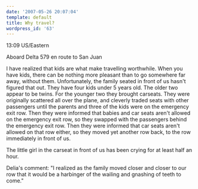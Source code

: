 ```yaml
---
date: '2007-05-26 20:07:04'
template: default
title: Why travel?
wordpress_id: '63'
---
```


13:09 US/Eastern

Aboard Delta 579 en route to San Juan

I have realized that kids are what make travelling worthwhile. When you have kids, there can be nothing more pleasant than to go somewhere far away, without them. Unfortunately, the family seated in front of us hasn't figured that out. They have four kids under 5 years old. The older two appear to be twins. For the younger two they brought carseats.  They were originally scattered all over the plane, and cleverly traded seats with other passengers until the parents and three of the kids were on the emergency exit row. Then they were informed that babies and car seats aren't allowed on the emergency exit row, so they swapped with the passengers behind the emergency exit row. Then they were informed that car seats aren't allowed on that row either, so they moved yet another row back, to the row immediately in front of us.

The little girl in the carseat in front of us has been crying for at least half an hour.

Delia's comment: "I realized as the family moved closer and closer to our row that it would be a harbinger of the wailing and gnashing of teeth to come."
